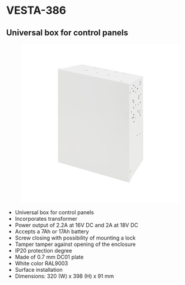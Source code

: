 # VESTA-386

## Universal box for control panels

<figure><img src=".gitbook/assets/image (5) (1) (1) (1) (1) (1) (1) (1).png" alt=""><figcaption></figcaption></figure>

* Universal box for control panels
* Incorporates transformer
* Power output of 2.2A at 16V DC and 2A at 18V DC
* Accepts a 7Ah or 17Ah battery
* Screw closing with possibility of mounting a lock
* Tamper tamper against opening of the enclosure
* IP20 protection degree
* Made of 0.7 mm DC01 plate
* White color RAL9003
* Surface installation
* Dimensions: 320 (W) x 398 (H) x 91 mm
